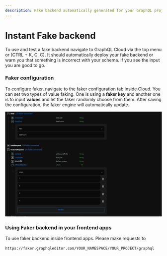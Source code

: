 ```yaml
---
description: Fake backend automatically generated for your GraphQL project
---
```


# Instant Fake backend

To use and test a fake backend navigate to GraphQL Cloud via the top menu or (CTRL + K, C, C). It should automatically deploy your fake backend or warn you that something is incorrect with your schema. If you see the input you are good to go.

### Faker configuration

To configure faker, navigate to the faker configuration tab inside Cloud. You can set two types of value faking. One is using a **faker key** and another one is to input **values** and let the faker randomly choose from them. After saving the configuration, the faker engine will automatically update.

![](<../../.gitbook/assets/image (7).png>)

### Using Faker backend in your frontend apps

To use faker backend inside frontend apps. Please make requests to&#x20;

`https://faker.graphqleditor.com/YOUR_NAMESPACE/YOUR_PROJECT/graphql`
